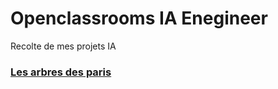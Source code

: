 # Openclassrooms IA Enegineer

<p>Recolte de mes projets IA</p>

<h3><a href='Arbres_Paris/README.md'> Les arbres des paris </a></h3>

